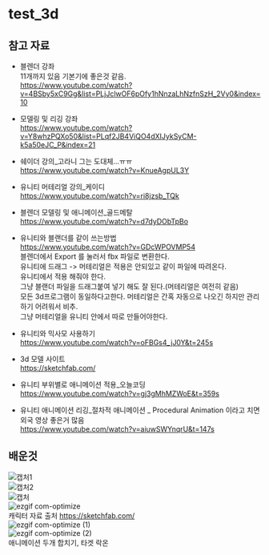# test_3d
## 참고 자료

- 블렌더 강좌  
11개까지 있음 기본기에 좋은것 같음.  
https://www.youtube.com/watch?v=4BSby5xC9Gg&list=PLjJclwOF6pOfy1hNnzaLhNzfnSzH_2Vy0&index=10  
  
- 모델링 및 리깅 강좌  
https://www.youtube.com/watch?v=Y8whzPQXo50&list=PLqf2JB4ViQO4dXIJykSyCM-k5a50eJC_P&index=21  
  
- 쉐이더 강의_고라니 그는 도대체...ㅠㅠ  
https://www.youtube.com/watch?v=KnueAgpUL3Y  
  
- 유니티 머테리얼 강의_케이디  
https://www.youtube.com/watch?v=ri8jzsb_TQk  
  
- 블렌더 모델링 및 애니메이션_골드메탈  
https://www.youtube.com/watch?v=d7dyDObTpBo  
  
- 유니티와 블랜더를 같이 쓰는방법  
https://www.youtube.com/watch?v=GDcWPOVMP54  
블렌더에서  Export 를 눌러서 fbx 파일로 변환한다.  
유니티에 드래그 -> 머테리얼은 적용은 안되있고 같이 파일에 따려온다.  
유니티에서 적용 해줘야 한다.  
그냥 블랜더 파일을 드래그붙여 넣기 해도 잘 된다.(머테리얼은 여전히 같음)  
모든 3d프로그램이 동일하다고한다. 머테리얼은 간혹 자동으로 나오긴 하지만 관리하기 어려워서 비추.  
그냥 머테리얼을 유니티 안에서 따로 만들어야한다.  
  
- 유니티와 믹사모 사용하기  
https://www.youtube.com/watch?v=oFBGs4_jJ0Y&t=245s  
  
- 3d 모델 사이트  
https://sketchfab.com/  

- 유니티 부위별로 애니메이션 적용_오늘코딩  
https://www.youtube.com/watch?v=gj3gMhMZWoE&t=359s  
  
- 유니티 애니메이션 리깅_절차적 애니메이션 _ Procedural Animation 이라고 치면 외국 영상 좋은거 많음  
https://www.youtube.com/watch?v=aiuwSWYnqrU&t=147s  

## 배운것
![캡처1](https://user-images.githubusercontent.com/87477736/220673371-84f01207-1c74-4d6f-9e83-57c20dfe42b6.PNG)  
![캡처2](https://user-images.githubusercontent.com/87477736/220673402-57a04601-d519-4988-adda-8551f7dad2a7.PNG)  
![캡처](https://user-images.githubusercontent.com/87477736/220673417-dda4aa3c-573a-45d6-937e-a936790d5fe6.PNG)  
![ezgif com-optimize](https://user-images.githubusercontent.com/87477736/220672556-bf23749a-9aec-4d66-9834-0beae47434ae.gif)  
캐릭터 자료 출처 https://sketchfab.com/  
![ezgif com-optimize (1)](https://user-images.githubusercontent.com/87477736/220673649-bfa6a866-bd88-4cd1-9823-9b5bf880a175.gif)  
![ezgif com-optimize (2)](https://user-images.githubusercontent.com/87477736/221253271-de505c38-3902-4e12-bd3d-87b6e70e0d4b.gif)  
애니메이션 두개 합치기, 타겟 락온
